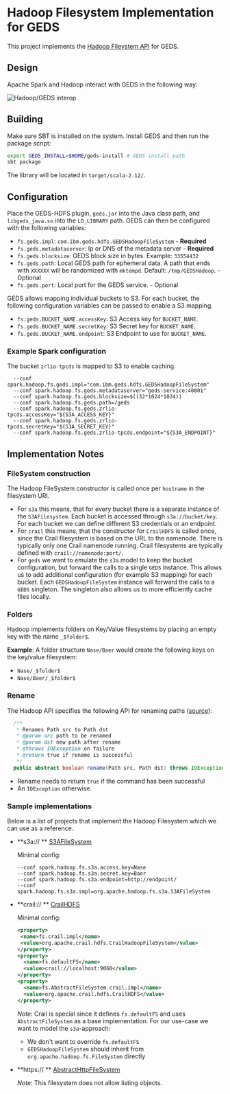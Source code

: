 # Hadoop Filesystem Implementation for GEDS

This project implements
the [Hadoop Fileystem API](https://hadoop.apache.org/docs/current/hadoop-project-dist/hadoop-common/filesystem/index.html)
for GEDS.

## Design

Apache Spark and Hadoop interact with GEDS in the following way:

![Hadoop/GEDS interop](doc/design.png "Hadoop/GEDS interop")

## Building

Make sure SBT is installed on the system. Install GEDS and then run the package script:

```bash
export GEDS_INSTALL=$HOME/geds-install # GEDS install path
sbt package
```

The library will be located in `target/scala-2.12/`.

## Configuration

Place the GEDS-HDFS plugin, `geds.jar` into the Java class path, and `libgeds_java.so` into the `LD_LIBRARY` path. GEDS
can then be configured with the following variables:

- `fs.geds.impl`: `com.ibm.geds.hdfs.GEDSHadoopFileSystem` - **Required**
- `fs.geds.metadataserver`: Ip or DNS of the metadata server - **Required**
- `fs.geds.blocksize`: GEDS block size in bytes. Example: `33554432`
- `fs.geds.path`: Local GEDS path for ephemeral data. A path that ends with `XXXXXX` will be randomized with `mktempd`.
  Default: `/tmp/GEDSHadoop`. - Optional
- `fs.geds.port`: Local port for the GEDS service. - Optional

GEDS allows mapping individual buckets to S3. For each bucket, the following configuration variables can be passed to
enable a S3 mapping.

- `fs.geds.BUCKET_NAME.accessKey`: S3 Access key for `BUCKET_NAME`.
- `fs.geds.BUCKET_NAME.secretKey`: S3 Secret key for `BUCKET_NAME`.
- `fs.geds.BUCKET_NAME.endpoint`: S3 Endpoint to use for `BUCKET_NAME`.

### Example Spark configuration

The bucket `zrlio-tpcds` is mapped to S3 to enable caching.

```
  --conf spark.hadoop.fs.geds.impl="com.ibm.geds.hdfs.GEDSHadoopFileSystem"
  --conf spark.hadoop.fs.geds.metadataserver="geds-service:40001"
  --conf spark.hadoop.fs.geds.blocksize=$((32*1024*1024))
  --conf spark.hadoop.fs.geds.path=/geds
  --conf spark.hadoop.fs.geds.zrlio-tpcds.accessKey="${S3A_ACCESS_KEY}"
  --conf spark.hadoop.fs.geds.zrlio-tpcds.secretKey="${S3A_SECRET_KEY}"
  --conf spark.hadoop.fs.geds.zrlio-tpcds.endpoint="${S3A_ENDPOINT}"
  ```

## Implementation Notes

### FileSystem construction

The Hadoop FileSystem constructor is called once per `hostname` in the filesystem URI.

- For `s3a` this means, that for every bucket there is a separate instance of the `S3AFilesystem`. Each
  bucket is accessed through `s3a://bucket/key`. For each bucket we can define different S3 credentials or an endpoint.
- For `crail` this means, that the constructor for `CrailHDFS` is called once, since the Crail filesystem is based on
  the URL to the namenode. There is typically only one Crail namenode running.
  Crail filesystems are typically defined with `crail://namenode:port/`.
- For `geds` we want to emulate the `s3a` model to keep the bucket configuration, but forward the calls to a
  single `GEDS` instance.
  This allows us to add additional configuration (for example S3 mapping) for each bucket.
  Each `GEDSHadoopFileSystem` instance will forward the calls to a `GEDS` singleton. The singleton also allows us to
  more
  efficiently cache files locally.

### Folders

Hadoop implements folders on Key/Value filesystems by placing an empty key with the name `_$folder$`.

**Example**: A folder structure `Nase/Baer` would create the following keys on the key/value filesystem:

- `Nase/_$folder$`
- `Nase/Baer/_$folder$`

### Rename

The Hadoop API specifies the following API for renaming
paths ([source](https://github.com/apache/hadoop/blob/trunk/hadoop-common-project/hadoop-common/src/main/java/org/apache/hadoop/fs/FileSystem.java#L1591-L1598)):

```Java
  /**
   * Renames Path src to Path dst.
   * @param src path to be renamed
   * @param dst new path after rename
   * @throws IOException on failure
   * @return true if rename is successful
   */
  public abstract boolean rename(Path src, Path dst) throws IOException;
```

- Rename needs to return `true` if the command has been successful
- An `IOException` otherwise.

### Sample implementations

Below is a list of projects that implement the Hadoop Filesystem which we can use as a reference.

- **s3a://
  ** [S3AFileSystem](https://github.com/apache/hadoop/blob/trunk/hadoop-tools/hadoop-aws/src/main/java/org/apache/hadoop/fs/s3a/S3AFileSystem.java)

  Minimal config:
  ```
  --conf spark.hadoop.fs.s3a.access.key=Nase
  --conf spark.hadoop.fs.s3a.secret.key=Baer
  --conf spark.hadoop.fs.s3a.endpoint=http://endpoint/
  --conf spark.hadoop.fs.s3a.impl=org.apache.hadoop.fs.s3a.S3AFileSystem
  ```
- **crail://
  ** [CrailHDFS](https://github.com/craillabs/crail/blob/master/hdfs/src/main/java/org/apache/crail/hdfs/CrailHDFS.java)

  Minimal config:
  ```xml
  <property>
   <name>fs.crail.impl</name>
   <value>org.apache.crail.hdfs.CrailHadoopFileSystem</value>
  </property>
  <property>
    <name>fs.defaultFS</name>
    <value>crail://localhost:9060</value>
  </property>
  <property>
    <name>fs.AbstractFileSystem.crail.impl</name>
    <value>org.apache.crail.hdfs.CrailHDFS</value>
  </property>
  ```

  *Note*: Crail is special since it defines `fs.defaultFS` and uses `AbstractFileSystem` as a base implementation. For
  our use-case we want to model the `s3a`-approach:

    - We don't want to override `fs.defaultFS`
    - `GEDSHadoopFileSystem` should inherit from `org.apache.hadoop.fs.FileSystem` directly
- **https://
  ** [AbstractHttpFileSystem](https://github.com/apache/hadoop/blob/trunk/hadoop-common-project/hadoop-common/src/main/java/org/apache/hadoop/fs/http/AbstractHttpFileSystem.java)

  *Note*: This filesystem does not allow listing objects.
